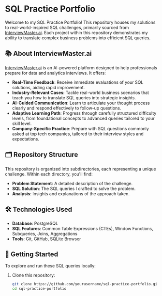 # SQL Practice Portfolio

Welcome to my SQL Practice Portfolio! This repository houses my solutions to real-world-inspired SQL challenges, primarily sourced from [InterviewMaster.ai](https://interviewmaster.ai/). Each project within this repository demonstrates my ability to translate complex business problems into efficient SQL queries.

## 📚 About InterviewMaster.ai

[InterviewMaster.ai](https://interviewmaster.ai/) is an AI-powered platform designed to help professionals prepare for data and analytics interviews. It offers:

- **Real-Time Feedback**: Receive immediate evaluations of your SQL solutions, aiding rapid improvement.
- **Industry-Relevant Cases**: Tackle real-world business scenarios that teach you how to translate SQL queries into strategic insights.
- **AI-Guided Communication**: Learn to articulate your thought process clearly and respond effectively to follow-up questions.
- **Adaptive Learning Path**: Progress through carefully structured difficulty levels, from foundational concepts to advanced queries tailored to your skill level.
- **Company-Specific Practice**: Prepare with SQL questions commonly asked at top tech companies, tailored to their interview styles and expectations.

## 🗂️ Repository Structure

This repository is organized into subdirectories, each representing a unique challenge. Within each directory, you'll find:

- **Problem Statement**: A detailed description of the challenge.
- **SQL Solution**: The SQL queries I crafted to solve the problem.
- **Analysis**: Insights and explanations of the approach taken.

## 🛠️ Technologies Used

- **Database**: PostgreSQL
- **SQL Features**: Common Table Expressions (CTEs), Window Functions, Subqueries, Joins, Aggregations
- **Tools**: Git, GitHub, SQLite Browser

## 🚀 Getting Started

To explore and run these SQL queries locally:

1. Clone this repository:

   ```bash
   git clone https://github.com/yourusername/sql-practice-portfolio.git
   cd sql-practice-portfolio
